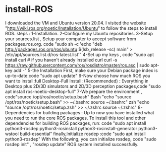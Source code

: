 # install-ROS
I downloaded the VM and Ubuntu version 20.04.
I visited the website "http://wiki.ros.org/noetic/Installation/Ubuntu" to follow the steps to install ROS.
steps :
1-Installation.
2-Configure my Ubuntu repositories.
3-Setup your sources.list , Setup your computer to accept software from packages.ros.org. code "sudo sh -c 'echo "deb http://packages.ros.org/ros/ubuntu $(lsb_release -sc) main" > /etc/apt/sources.list.d/ros-latest.list'"
4-Set up my keys , code "sudo apt install curl # if you haven't already installed curl
curl -s https://raw.githubusercontent.com/ros/rosdistro/master/ros.asc | sudo apt-key add -"
5-the Installation First, make sure your Debian package index is up-to-date:code "sudo apt update"
6-Now choose how much ROS you want to install:full 
Desktop-Full Install: (Recommended) : Everything in Desktop plus 2D/3D simulators and 2D/3D perception packages,code "sudo apt install ros-noetic-desktop-full"
7-We prepare the environment , code"source /opt/ros/noetic/setup.bash"
Bash "echo "source /opt/ros/noetic/setup.bash" >> ~/.bashrc source ~/.bashrc"
zsh "echo "source /opt/ros/noetic/setup.zsh" >> ~/.zshrc source ~/.zshrc"
8-Dependencies for building packages : Up to now you have installed what you need to run the core ROS packages.
To install this tool and other dependencies for building ROS packages, run: code "sudo apt install python3-rosdep python3-rosinstall python3-rosinstall-generator python3-wstool build-essential"
finally,Initialize rosdep :code "sudo apt install python3-rosdep"
With the following, you can initialize rosdep, code "sudo rosdep init" , "rosdep update" 
ROS system installed successfully.
